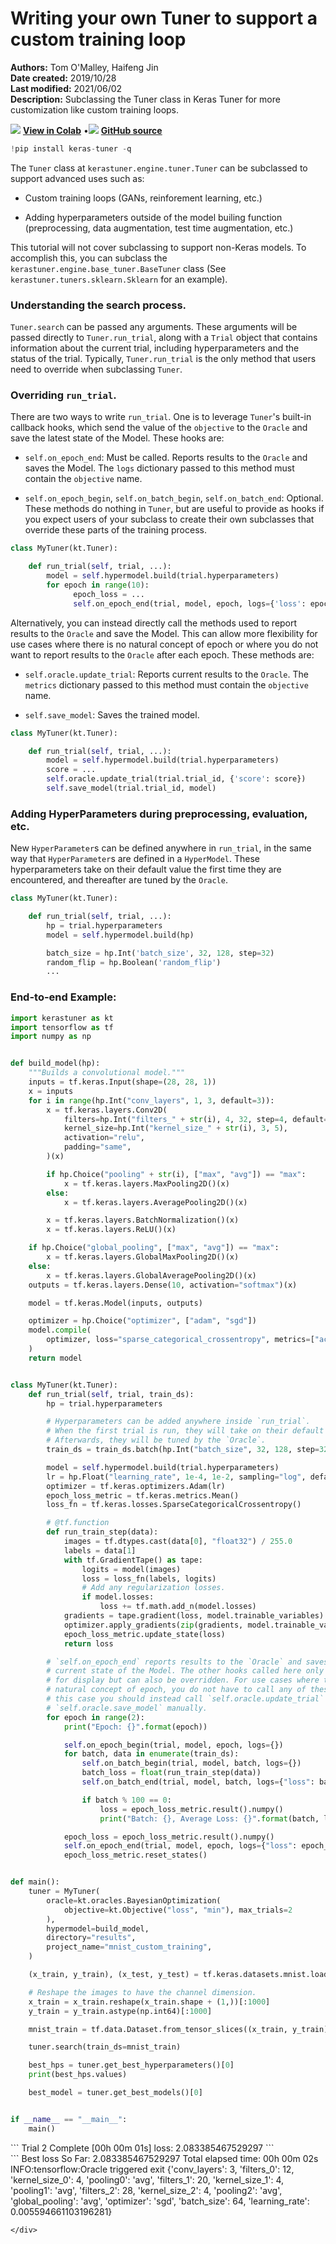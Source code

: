 # Writing your own Tuner to support a custom training loop

**Authors:** Tom O'Malley, Haifeng Jin<br>
**Date created:** 2019/10/28<br>
**Last modified:** 2021/06/02<br>
**Description:** Subclassing the Tuner class in Keras Tuner for more customization like custom training loops.


<img class="k-inline-icon" src="https://colab.research.google.com/img/colab_favicon.ico"/> [**View in Colab**](https://colab.research.google.com/github/keras-team/keras-io/blob/master/guides/ipynb/keras-tuner/custom_tuner.ipynb)  <span class="k-dot">•</span><img class="k-inline-icon" src="https://github.com/favicon.ico"/> [**GitHub source**](https://github.com/keras-team/keras-io/blob/master/guides/keras-tuner/custom_tuner.py)




```python
!pip install keras-tuner -q
```

The `Tuner` class at `kerastuner.engine.tuner.Tuner` can be subclassed to
support advanced uses such as:

- Custom training loops (GANs, reinforement learning, etc.)

- Adding hyperparameters outside of the model builing function (preprocessing,
data augmentation, test time augmentation, etc.)

This tutorial will not cover subclassing to support non-Keras models. To
accomplish this, you can subclass the `kerastuner.engine.base_tuner.BaseTuner`
class (See `kerastuner.tuners.sklearn.Sklearn` for an example).

### Understanding the search process.

`Tuner.search` can be passed any arguments. These arguments will be passed
directly to `Tuner.run_trial`, along with a `Trial` object that contains
information about the current trial, including hyperparameters and the status
of the trial. Typically, `Tuner.run_trial` is the only method that users need
to override when subclassing `Tuner`.

### Overriding `run_trial`.

There are two ways to write `run_trial`. One is to leverage `Tuner`'s built-in
callback hooks, which send the value of the `objective` to the `Oracle` and
save the latest state of the Model. These hooks are:

* `self.on_epoch_end`: Must be called. Reports results to the `Oracle` and
saves the Model. The `logs` dictionary passed to this method must contain the
`objective` name.

* `self.on_epoch_begin`, `self.on_batch_begin`, `self.on_batch_end`: Optional.
These methods do nothing in `Tuner`, but are useful to provide as hooks if you
expect users of your subclass to create their own subclasses that override
these parts of the training process.


```python
class MyTuner(kt.Tuner):

    def run_trial(self, trial, ...):
        model = self.hypermodel.build(trial.hyperparameters)
        for epoch in range(10):
              epoch_loss = ...
              self.on_epoch_end(trial, model, epoch, logs={'loss': epoch_loss})
```

Alternatively, you can instead directly call the methods used to report results
to the `Oracle` and save the Model. This can allow more flexibility for use
cases where there is no natural concept of epoch or where you do not want to
report results to the `Oracle` after each epoch. These methods are:

* `self.oracle.update_trial`: Reports current results to the `Oracle`. The
`metrics` dictionary passed to this method must contain the `objective` name.

* `self.save_model`: Saves the trained model.

```python
class MyTuner(kt.Tuner):

    def run_trial(self, trial, ...):
        model = self.hypermodel.build(trial.hyperparameters)
        score = ...
        self.oracle.update_trial(trial.trial_id, {'score': score})
        self.save_model(trial.trial_id, model)
```

### Adding HyperParameters during preprocessing, evaluation, etc.

New `HyperParameter`s can be defined anywhere in `run_trial`, in the same way
that `HyperParameter`s are defined in a `HyperModel`. These hyperparameters
take on their default value the first time they are encountered, and thereafter
are tuned by the `Oracle`.

```python
class MyTuner(kt.Tuner):

    def run_trial(self, trial, ...):
        hp = trial.hyperparameters
        model = self.hypermodel.build(hp)

        batch_size = hp.Int('batch_size', 32, 128, step=32)
        random_flip = hp.Boolean('random_flip')
        ...
```

### End-to-end Example:


```python
import kerastuner as kt
import tensorflow as tf
import numpy as np


def build_model(hp):
    """Builds a convolutional model."""
    inputs = tf.keras.Input(shape=(28, 28, 1))
    x = inputs
    for i in range(hp.Int("conv_layers", 1, 3, default=3)):
        x = tf.keras.layers.Conv2D(
            filters=hp.Int("filters_" + str(i), 4, 32, step=4, default=8),
            kernel_size=hp.Int("kernel_size_" + str(i), 3, 5),
            activation="relu",
            padding="same",
        )(x)

        if hp.Choice("pooling" + str(i), ["max", "avg"]) == "max":
            x = tf.keras.layers.MaxPooling2D()(x)
        else:
            x = tf.keras.layers.AveragePooling2D()(x)

        x = tf.keras.layers.BatchNormalization()(x)
        x = tf.keras.layers.ReLU()(x)

    if hp.Choice("global_pooling", ["max", "avg"]) == "max":
        x = tf.keras.layers.GlobalMaxPooling2D()(x)
    else:
        x = tf.keras.layers.GlobalAveragePooling2D()(x)
    outputs = tf.keras.layers.Dense(10, activation="softmax")(x)

    model = tf.keras.Model(inputs, outputs)

    optimizer = hp.Choice("optimizer", ["adam", "sgd"])
    model.compile(
        optimizer, loss="sparse_categorical_crossentropy", metrics=["accuracy"]
    )
    return model


class MyTuner(kt.Tuner):
    def run_trial(self, trial, train_ds):
        hp = trial.hyperparameters

        # Hyperparameters can be added anywhere inside `run_trial`.
        # When the first trial is run, they will take on their default values.
        # Afterwards, they will be tuned by the `Oracle`.
        train_ds = train_ds.batch(hp.Int("batch_size", 32, 128, step=32, default=64))

        model = self.hypermodel.build(trial.hyperparameters)
        lr = hp.Float("learning_rate", 1e-4, 1e-2, sampling="log", default=1e-3)
        optimizer = tf.keras.optimizers.Adam(lr)
        epoch_loss_metric = tf.keras.metrics.Mean()
        loss_fn = tf.keras.losses.SparseCategoricalCrossentropy()

        # @tf.function
        def run_train_step(data):
            images = tf.dtypes.cast(data[0], "float32") / 255.0
            labels = data[1]
            with tf.GradientTape() as tape:
                logits = model(images)
                loss = loss_fn(labels, logits)
                # Add any regularization losses.
                if model.losses:
                    loss += tf.math.add_n(model.losses)
            gradients = tape.gradient(loss, model.trainable_variables)
            optimizer.apply_gradients(zip(gradients, model.trainable_variables))
            epoch_loss_metric.update_state(loss)
            return loss

        # `self.on_epoch_end` reports results to the `Oracle` and saves the
        # current state of the Model. The other hooks called here only log values
        # for display but can also be overridden. For use cases where there is no
        # natural concept of epoch, you do not have to call any of these hooks. In
        # this case you should instead call `self.oracle.update_trial` and
        # `self.oracle.save_model` manually.
        for epoch in range(2):
            print("Epoch: {}".format(epoch))

            self.on_epoch_begin(trial, model, epoch, logs={})
            for batch, data in enumerate(train_ds):
                self.on_batch_begin(trial, model, batch, logs={})
                batch_loss = float(run_train_step(data))
                self.on_batch_end(trial, model, batch, logs={"loss": batch_loss})

                if batch % 100 == 0:
                    loss = epoch_loss_metric.result().numpy()
                    print("Batch: {}, Average Loss: {}".format(batch, loss))

            epoch_loss = epoch_loss_metric.result().numpy()
            self.on_epoch_end(trial, model, epoch, logs={"loss": epoch_loss})
            epoch_loss_metric.reset_states()


def main():
    tuner = MyTuner(
        oracle=kt.oracles.BayesianOptimization(
            objective=kt.Objective("loss", "min"), max_trials=2
        ),
        hypermodel=build_model,
        directory="results",
        project_name="mnist_custom_training",
    )

    (x_train, y_train), (x_test, y_test) = tf.keras.datasets.mnist.load_data()

    # Reshape the images to have the channel dimension.
    x_train = x_train.reshape(x_train.shape + (1,))[:1000]
    y_train = y_train.astype(np.int64)[:1000]

    mnist_train = tf.data.Dataset.from_tensor_slices((x_train, y_train))

    tuner.search(train_ds=mnist_train)

    best_hps = tuner.get_best_hyperparameters()[0]
    print(best_hps.values)

    best_model = tuner.get_best_models()[0]


if __name__ == "__main__":
    main()
```

<div class="k-default-codeblock">
```
Trial 2 Complete [00h 00m 01s]
loss: 2.083385467529297
```
</div>
    
<div class="k-default-codeblock">
```
Best loss So Far: 2.083385467529297
Total elapsed time: 00h 00m 02s
INFO:tensorflow:Oracle triggered exit
{'conv_layers': 3, 'filters_0': 12, 'kernel_size_0': 4, 'pooling0': 'avg', 'filters_1': 20, 'kernel_size_1': 4, 'pooling1': 'avg', 'filters_2': 28, 'kernel_size_2': 4, 'pooling2': 'avg', 'global_pooling': 'avg', 'optimizer': 'sgd', 'batch_size': 64, 'learning_rate': 0.005594661103196281}

```
</div>
